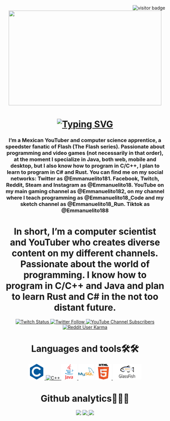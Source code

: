<p><img align="right" src="https://visitor-badge.laobi.icu/badge?page_id=Emmanuelito18.Emmanuelito18" alt="visitor badge"/></p>
<div id="header" align="center">
    <img src="https://media.giphy.com/media/XO8RMtRaK73isIt0i2/giphy.gif" width="480" height="297"/>
    <h1 align="center"><a href="https://ww.youtube.com/@Emmanuelito18_Code"><img src="https://readme-typing-svg.demolab.com?font=Grape+Nuts&weight=900&size=46&duration=2000&pause=1000&color=F7890C&center=true&vCenter=true&random=false&width=435&lines=Hello+everyone!%F0%9F%91%8B;I'm+Emmanuelito18" alt="Typing SVG" /></a></h1>
    <h3 align="center">I’m a Mexican YouTuber and computer science apprentice, a speedster fanatic of Flash (The Flash series). Passionate about programming and video games (not necessarily in that order), at the moment I specialize in Java, both web, mobile and desktop, but I also know how to program in C/C++, I plan to learn to program in C# and Rust. You can find me on my social networks: Twitter as @Emmanuelito181. Facebook, Twitch, Reddit, Steam and Instagram as @Emmanuelito18. YouTube on my main gaming channel as @Emmanuelito182, on my channel where I teach programming as @Emmanuelito18_Code and my sketch channel as @Emmanuelito18_Run. Tiktok as @Emmanuelito188</h3>
    <h1 align="center">In short, I’m a computer scientist and YouTuber who creates diverse content on my different channels. Passionate about the world of programming. I know how to program in C/C++ and Java and plan to learn Rust and C# in the not too distant future.</h1>
</div>

<div id="badges" align="center">
  <center>
    <a href="https://twitch.tv/emmanuelito18">
      <img alt="Twitch Status" src="https://img.shields.io/twitch/status/emmanuelito18?style=for-the-badge&logo=twitch">
    </a>
    <a href="https://twitter.com/Emmanuelito181">
      <img alt="Twitter Follow" src="https://img.shields.io/twitter/follow/Emmanuelito181?style=for-the-badge&logo=X">
    </a>
    <a href="https://www.youtube.com/@Emmanuelito18_Code">
      <img alt="YouTube Channel Subscribers" src="https://img.shields.io/youtube/channel/subscribers/UCDZAjygwY93eLyxAszZGvXw?style=for-the-badge&logo=youtube&label=Emmanuelito18%20Subscribers">
    </a>
    <a href="https://www.reddit.com/user/Emmanuelito18/">
      <img alt="Reddit User Karma" src="https://img.shields.io/reddit/user-karma/combined/Emmanuelito18?style=for-the-badge&logo=Reddit">
    </a>
  </center>
</div>

<div id="languages and tools" align="center">
    <h1 aling=center">Languages and tools🛠🛠</h1>
    <a href="https://github.com/Emmanuelito18?tab=repositories&q=&type=&language=c&sort=">
      <img src="https://github.com/devicons/devicon/blob/master/icons/c/c-plain.svg" title="C" alt="C" width="50" height="50"></img>
    </a>
    <a href="https://github.com/Emmanuelito18?tab=repositories&q=&type=&language=c%2B%2B&sort=">
      <img src="https://github.com/railwayapp/devicons/blob/main/static/i/cplusplus.png" title="C++" alt="C++" width="50" height="50"></img>
    </a>
    <a href="https://github.com/Emmanuelito18?tab=repositories&q=&type=&language=java&sort=">
      <img src="https://github.com/devicons/devicon/blob/master/icons/java/java-original-wordmark.svg" title="Java" alt="Java" width="50" height="50"></img>
    </a>
      <img src="https://github.com/devicons/devicon/blob/master/icons/mysql/mysql-original-wordmark.svg" title="MySQL" alt="MySQL" width="50" height="50"></img>
    <a href="https://github.com/Emmanuelito18?tab=repositories&q=&type=&language=html&sort=">
      <img src="https://github.com/devicons/devicon/blob/master/icons/html5/html5-original-wordmark.svg" title="HTML5" alt="HTML5" width="50" height="50"></img>
    </a>
    <img src="/glassfish.png" title="GlassFish" alt="GlassFish" width="90" height="50">
</div>

<div id="stats" align="center">
    <h1>Github analytics🥇🥈🥉</h1>
    <img height=200 src="http://github-readme-streak-stats.herokuapp.com?user=Emmanuelito18&theme=dark&hide_border=true"/>
    <a href="https://github.com/anuraghazra/github-readme-stats">
      <img height=200 src="https://github-readme-stats.vercel.app/api?username=Emmanuelito18&theme=dark&show_icons=true&hide_border=true"/>
    </a>
    <a href="https://github.com/anuraghazra/github-readme-stats">
      <img height=200 src="https://github-readme-stats.vercel.app/api/top-langs/?username=Emmanuelito18&layout=compact&theme=dark&hide_border=true"/>
    </a>
</div>
